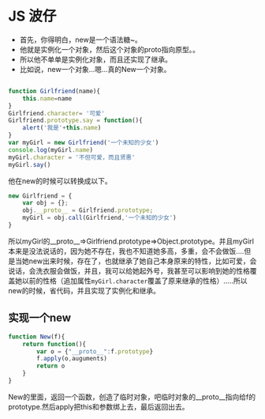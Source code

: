 #  JS 波仔
+ 首先，你得明白，new是一个语法糖~。
+ 他就是实例化一个对象，然后这个对象的proto指向原型。。
+ 所以他不单单是实例化对象，而且还实现了继承。
+ 比如说，new一个对象...嗯...真的New一个对象。
``` js

function Girlfriend(name){
    this.name=name
}
Girlfriend.character= '可爱'
Girlfriend.prototype.say = function(){
    alert('我是'+this.name)
}
var myGirl = new Girlfriend('一个未知的少女')
console.log(myGirl.name)
myGirl.character = '不但可爱，而且贤惠'
myGirl.say()
```
他在new的时候可以转换成以下。
```js
new Girlfriend = {
    var obj = {};
    obj.__proto__ = Girlfriend.prototype;
    myGirl = obj.call(Girlfriend,'一个未知的少女')
}

```
所以myGirl的__proto__=>Girlfriend.prototype=>Object.prototype。并且myGirl本来是没法说话的，因为她不存在，我也不知道她多高，多重，会不会做饭....但是当她new出来时候，存在了，也就继承了她自己本身原来的特性，比如可爱，会说话，会洗衣服会做饭，并且，我可以给她起外号，我甚至可以影响到她的性格覆盖她以前的性格（追加属性`myGirl.character`覆盖了原来继承的性格）.....所以new的时候，省代码，并且实现了实例化和继承。

## 实现一个new
```js
function New(f){
    return function(){
        var o = {"__proto__":f.prototype}
        f.apply(o,auguments)
        return o 
    }
}
```
New的里面，返回一个函数，创造了临时对象，吧临时对象的__proto__指向给f的prototype.然后apply把this和参数绑上去，最后返回出去。